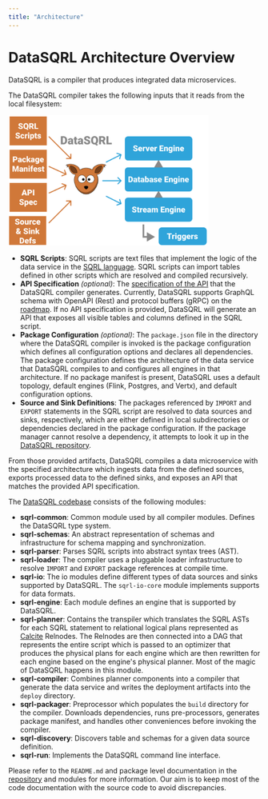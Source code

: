 ```yaml
---
title: "Architecture"
---
```


# DataSQRL Architecture Overview

DataSQRL is a compiler that produces integrated data microservices.

The DataSQRL compiler takes the following inputs that it reads from the local filesystem:

<img src="/img/dev/compilation.svg" alt="DataSQRL compilation overview >" width="400"/>

* **SQRL Scripts**: SQRL scripts are text files that implement the logic of the data service in the [SQRL language](/docs/getting-started/concepts/sqrl). SQRL scripts can import tables defined in other scripts which are resolved and compiled recursively.
* **API Specification** *(optional)*: The [specification of the API](/docs/reference/api/overview) that the DataSQRL compiler generates. Currently, DataSQRL supports GraphQL schema with OpenAPI (Rest) and protocol buffers (gRPC) on the [roadmap](../roadmap). If no API specification is provided, DataSQRL will generate an API that exposes all visible tables and columns defined in the SQRL script.
* **Package Configuration** *(optional)*: The `package.json` file in the directory where the DataSQRL compiler is invoked is the package configuration which defines all configuration options and declares all dependencies. The package configuration defines the architecture of the data service that DataSQRL compiles to and configures all engines in that architecture. If no package manifest is present, DataSQRL uses a default topology, default engines (Flink, Postgres, and Vertx), and default configuration options.
* **Source and Sink Definitions**: The packages referenced by `IMPORT` and `EXPORT` statements in the SQRL script are resolved to data sources and sinks, respectively, which are either defined in local subdirectories or dependencies declared in the package configuration. If the package manager cannot resolve a dependency, it attempts to look it up in the [DataSQRL repository](/docs/reference/operations/repository).

From those provided artifacts, DataSQRL compiles a data microservice with the specified architecture which ingests data from the defined sources, exports processed data to the defined sinks, and exposes an API that matches the provided API specification.

The [DataSQRL codebase](https://github.com/DataSQRL/sqrl) consists of the following modules:

* **sqrl-common**: Common module used by all compiler modules. Defines the DataSQRL type system.
* **sqrl-schemas**: An abstract representation of schemas and infrastructure for schema mapping and synchronization.
* **sqrl-parser**: Parses SQRL scripts into abstract syntax trees (AST).
* **sqrl-loader**: The compiler uses a pluggable loader infrastructure to resolve `IMPORT` and `EXPORT` package references at compile time.
* **sqrl-io**: The io modules define different types of data sources and sinks supported by DataSQRL. The `sqrl-io-core` module implements supports for data formats.
* **sqrl-engine**: Each module defines an engine that is supported by DataSQRL.
* **sqrl-planner**: Contains the transpiler which translates the SQRL ASTs for each SQRL statement to relational logical plans represented as [Calcite](https://calcite.apache.org/) Relnodes. The Relnodes are then connected into a DAG that represents the entire script which is passed to an optimizer that produces the physical plans for each engine which are then rewritten for each engine based on the engine's physical planner. Most of the magic of DataSQRL happens in this module.
* **sqrl-compiler**: Combines planner components into a compiler that generate the data service and writes the deployment artifacts into the `deploy` directory.
* **sqrl-packager**: Preprocessor which populates the `build` directory for the compiler. Downloads dependencies, runs pre-processors, generates package manifest, and handles other conveniences before invoking the compiler.
* **sqrl-discovery**: Discovers table and schemas for a given data source definition.
* **sqrl-run**: Implements the DataSQRL command line interface.

Please refer to the `README.md` and package level documentation in the [repository](https://github.com/DataSQRL/sqrl) and modules for more information. Our aim is to keep most of the code documentation with the source code to avoid discrepancies.